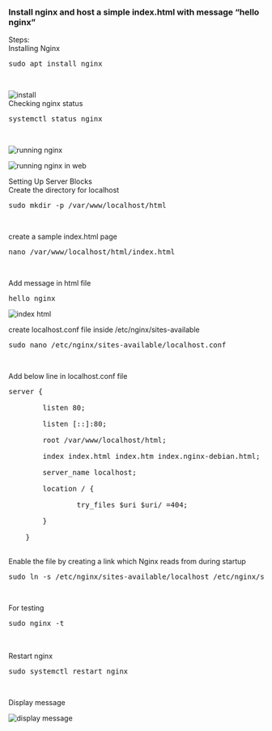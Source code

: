 ### Install nginx and host a simple index.html with message “hello nginx”
Steps:<br/>
Installing Nginx<br/>
<pre>sudo apt install nginx</pre> <br/>

![install](https://user-images.githubusercontent.com/53372486/141984734-26ca0f29-2121-473d-b314-23d8f3115e61.png)
<br/>
Checking nginx status<br/>
<pre>systemctl status nginx</pre> <br/>

![running nginx](https://user-images.githubusercontent.com/53372486/141984743-a0cda6bb-f201-4c37-93ac-24100e0632f2.png)
<br/>

![running nginx in web](https://user-images.githubusercontent.com/53372486/141984751-fc824c80-f856-43a7-8981-4644b2932f35.png)
<br/>

Setting Up Server Blocks<br/>
Create the directory for localhost<br/>
<pre>sudo mkdir -p /var/www/localhost/html</pre> <br/>
create a sample index.html page<br/>
<pre>nano /var/www/localhost/html/index.html</pre> <br/>
Add message in html file<br/>
<pre>hello nginx</pre>

![index html](https://user-images.githubusercontent.com/53372486/141984764-239883a7-fd96-4aad-ad75-6e1e9390e695.png)<br/>

create localhost.conf file inside /etc/nginx/sites-available<br/>
<pre>sudo nano /etc/nginx/sites-available/localhost.conf</pre> <br/>
Add below line in localhost.conf file<br/>
<pre>server {<br/>
        listen 80;<br/>
        listen [::]:80;<br/>
        root /var/www/localhost/html;<br/>
        index index.html index.htm index.nginx-debian.html;<br/>
        server_name localhost;<br/>
        location / {<br/>
                try_files $uri $uri/ =404;<br/>
        }<br/>
    }</pre>
    
<br/>
 Enable the file by creating a link which Nginx reads from during startup<br/>
<pre>sudo ln -s /etc/nginx/sites-available/localhost /etc/nginx/sites-enabled/</pre> <br/>

For testing<br/>
    <pre>sudo nginx -t</pre>   
    <br/>
Restart nginx<br/>
<pre>sudo systemctl restart nginx</pre><br/>
Display message<br/>

![display message](https://user-images.githubusercontent.com/53372486/141984772-f6075d6c-3440-4dda-8a3a-b00634fc8532.png)

